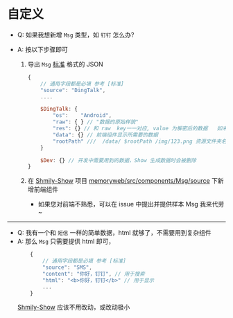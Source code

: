 # 自定义

-   Q: 如果我想新增 `Msg` 类型，如 `钉钉` 怎么办?
-   A: 按以下步骤即可

    1. 导出 `Msg` [标准](./schema.md) 格式的 JSON

        ```js
        {
            // 通用字段都是必填 参考 [标准]
            "source": "DingTalk",
            ....

            $DingTalk: {
                "os":    "Android",
                "raw": { } // "数据的原始样貌"
                "res": {} // 和 raw  key一一对应, value 为解密后的数据   如未加密则  raw =res
                "data": {} // 前端组件显示所需要的数据
                "rootPath" ///  /data/ $rootPath /img/123.png 资源文件夹名称
            }

            $Dev: {} // 开发中需要用到的数据，Show 生成数据时会被删除
        }
        ```

    2. 在 [Shmily-Show](https://github.com/lqzhgood/Shmily-Show/) 项目 [memoryweb/src/components/Msg/source](https://github.com/lqzhgood/Shmily-Show/tree/main/memoryweb/src/components/Msg/source) 下新增前端组件
        - 如果您对前端不熟悉，可以在 issue 中提出并提供样本 Msg 我来代劳~

<hr />

-   Q: 我有一个和 `短信` 一样的简单数据，html 就够了，不需要用到复杂组件
-   A: 那么 `Msg` 只需要提供 html 即可，
    ```js
        {
            // 通用字段都是必填 参考 [标准]
            "source": "SMS",
            "content": "你好，钉钉", // 用于搜索
            "html": "<b>你好，钉钉</b>" // 用于显示
            ...
        }
    ```
    [Shmily-Show](https://github.com/lqzhgood/Shmily-Show/) 应该不用改动，或改动极小
